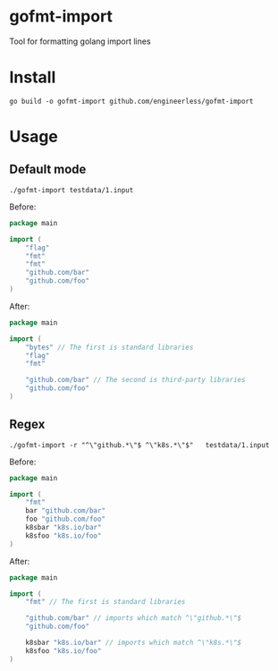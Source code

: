 # gofmt-import

Tool for formatting golang import lines

# Install

```shell
go build -o gofmt-import github.com/engineerless/gofmt-import
```

# Usage

## Default mode

```shell
./gofmt-import testdata/1.input
```

Before:

```go
package main

import (
	"flag"
	"fmt"
	"fmt"
	"github.com/bar"
	"github.com/foo"
)
```

After:

```go
package main

import (
	"bytes" // The first is standard libraries
	"flag"
	"fmt"

	"github.com/bar" // The second is third-party libraries
	"github.com/foo"
)
```

## Regex

```shell
./gofmt-import -r "^\"github.*\"$ ^\"k8s.*\"$"   testdata/1.input
```

Before:

```go
package main

import (
	"fmt"
	bar "github.com/bar"
	foo "github.com/foo"
	k8sbar "k8s.io/bar"
	k8sfoo "k8s.io/foo"
)

```

After:

```go
package main

import (
	"fmt" // The first is standard libraries

	"github.com/bar" // imports which match ^\"github.*\"$
	"github.com/foo"

	k8sbar "k8s.io/bar" // imports which match ^\"k8s.*\"$
	k8sfoo "k8s.io/foo"
)

```

